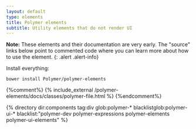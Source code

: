 ```yaml
---
layout: default
type: elements
title: Polymer elements
subtitle: Utility elements that do not render UI
---
```


**Note:** These elements and their documentation are very early.
The "source" links below point to commented code where you can learn more about
how to use the element.
{: .alert .alert-info}

Install everything:

    bower install Polymer/polymer-elements

<section class="element-list">
{%comment%}
{% include_external /polymer-elements/docs/classes/polymer-file.html %}
{%endcomment%}

{% directory dir:components tag:div glob:polymer-* blacklistglob:polymer-ui-* blacklist:"polymer-dev polymer-expressions polymer-elements polymer-ui-elements" %}
</section>
